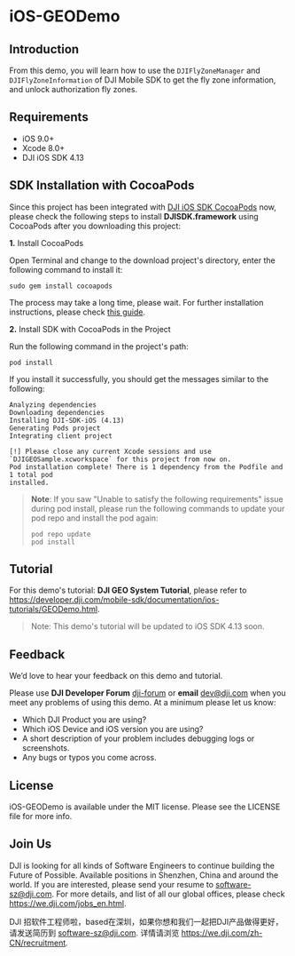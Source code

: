 # iOS-GEODemo

## Introduction

  From this demo, you will learn how to use the `DJIFlyZoneManager` and `DJIFlyZoneInformation` of DJI Mobile SDK to get the fly zone information, and unlock authorization fly zones.

## Requirements

 - iOS 9.0+
 - Xcode 8.0+
 - DJI iOS SDK 4.13

## SDK Installation with CocoaPods

Since this project has been integrated with [DJI iOS SDK CocoaPods](https://cocoapods.org/pods/DJI-SDK-iOS) now, please check the following steps to install **DJISDK.framework** using CocoaPods after you downloading this project:

**1.** Install CocoaPods

Open Terminal and change to the download project's directory, enter the following command to install it:

~~~
sudo gem install cocoapods
~~~

The process may take a long time, please wait. For further installation instructions, please check [this guide](https://guides.cocoapods.org/using/getting-started.html#getting-started).

**2.** Install SDK with CocoaPods in the Project

Run the following command in the project's path:

~~~
pod install
~~~

If you install it successfully, you should get the messages similar to the following:

~~~
Analyzing dependencies
Downloading dependencies
Installing DJI-SDK-iOS (4.13)
Generating Pods project
Integrating client project

[!] Please close any current Xcode sessions and use `DJIGEOSample.xcworkspace` for this project from now on.
Pod installation complete! There is 1 dependency from the Podfile and 1 total pod
installed.
~~~

> **Note**: If you saw "Unable to satisfy the following requirements" issue during pod install, please run the following commands to update your pod repo and install the pod again:
>
> ~~~
> pod repo update
> pod install
> ~~~

## Tutorial

For this demo's tutorial: **DJI GEO System Tutorial**, please refer to <https://developer.dji.com/mobile-sdk/documentation/ios-tutorials/GEODemo.html>.

> Note: This demo's tutorial will be updated to iOS SDK 4.13 soon.

## Feedback

We’d love to hear your feedback on this demo and tutorial.

Please use **DJI Developer Forum** [dji-forum](https://forum.dji.com/forum-139-1.html?from=developer) or **email** [dev@dji.com](dev@dji.com) when you meet any problems of using this demo. At a minimum please let us know:

* Which DJI Product you are using?
* Which iOS Device and iOS version you are using?
* A short description of your problem includes debugging logs or screenshots.
* Any bugs or typos you come across.

## License

iOS-GEODemo is available under the MIT license. Please see the LICENSE file for more info.

## Join Us

DJI is looking for all kinds of Software Engineers to continue building the Future of Possible. Available positions in Shenzhen, China and around the world. If you are interested, please send your resume to <software-sz@dji.com>. For more details, and list of all our global offices, please check <https://we.dji.com/jobs_en.html>.

DJI 招软件工程师啦，based在深圳，如果你想和我们一起把DJI产品做得更好，请发送简历到 <software-sz@dji.com>.  详情请浏览 <https://we.dji.com/zh-CN/recruitment>.
